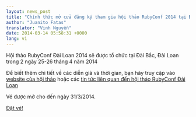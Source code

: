 ```yaml
---
layout: news_post
title: "Chính thức mở cửa đăng ký tham gia hội thảo RubyConf 2014 tại Đài Loan"
author: "Juanito Fatas"
translator: "Vinh Nguyễn"
date: 2014-03-14 05:58:31 +0000
lang: vi
---
```


Hội thảo RubyConf Đài Loan 2014 sẽ được tổ chức tại Đài Bắc, Đài Loan trong 2 ngày 25-26 tháng 4 năm 2014

Để biết thêm chi tiết về các diễn giả và thời gian, bạn hãy truy cập vào [website của hội thảo](http://rubyconf.tw/2014/) hoặc các [tin tức liên quan đến hội thảo RubyConf Đài Loan](http://rubytaiwan.tumblr.com/post/79134654151/rubyconftaiwan2014-press-release-en)

Vé được mở cho đến ngày 31/3/2014.

[Đặt vé!](http://rubytaiwan.kktix.cc/events/rubyconftw2014?locale=en)
